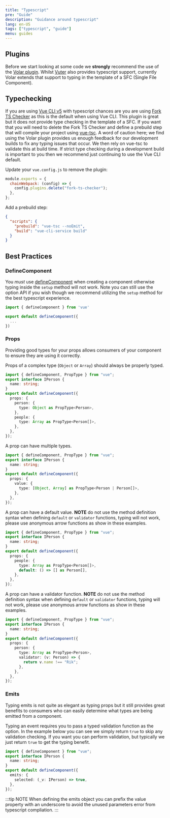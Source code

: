 ```yaml
---
title: "Typescript"
pre: "Guide"
description: "Guidance around typescript"
lang: en-US
tags: ["typescript", "guide"]
menu: guides
---
```


## Plugins

Before we start looking at some code we **strongly** recommend the use of the [Volar plugin](https://marketplace.visualstudio.com/items?itemName=johnsoncodehk.volar). Whilst [Vuter](https://marketplace.visualstudio.com/items?itemName=yoyo930021.vuter) also provides typescript support, currently Volar extends that support to typing in the template of a SFC (Single File Component).

## Typechecking

If you are using [Vue CLI v5](https://cli.vuejs.org/guide/) with typescript chances are you are using [Fork TS Checker](https://github.com/TypeStrong/fork-ts-checker-webpack-plugin) as this is the default when using Vue CLI. This plugin is great but it does not provide type checking in the template of a SFC. If you want that you will need to delete the Fork TS Checker and define a prebuild step that will compile your project using [vue-tsc](https://www.npmjs.com/package/vue-tsc). A word of caution here; we find using the Volar plugin provides us enough feedback for our development builds to fix any typing issues that occur. We then rely on vue-tsc to validate this at build time. If strict type checking during a development build is important to you then we recommend just continuing to use the Vue CLI default.

Update your `vue.config.js` to remove the plugin:

```js
module.exports = {
  chainWebpack: (config) => {
    config.plugins.delete("fork-ts-checker");
  },
};
```

Add a prebuild step:

```json
{
  "scripts": {
    "prebuild": "vue-tsc --noEmit",
    "build": "vue-cli-service build"
  }
}
```

## Best Practices

### DefineComponent

You _must_ use [defineComponent](https://v3.vuejs.org/api/global-api.html#definecomponent) when creating a component otherwise typing inside the `setup` method will not work. Note you can still use the option API if you wish though we recommend utilizing the `setup` method for the best typescript experience.

```ts
import { defineComponent } from 'vue'

export default defineComponent({
  ...
})
```

### Props

Providing good types for your props allows consumers of your component to ensure they are using it correctly.

Props of a complex type (`Object` or `Array`) should always be properly typed.

```ts
import { defineComponent, PropType } from "vue";
export interface IPerson {
  name: string;
}
export default defineComponent({
  props: {
    person: {
      type: Object as PropType<Person>,
    },
    people: {
      type: Array as PropType<Person[]>,
    },
  },
});
```

A prop can have multiple types.

```ts
import { defineComponent, PropType } from "vue";
export interface IPerson {
  name: string;
}
export default defineComponent({
  props: {
    value: {
      type: [Object, Array] as PropType<Person | Person[]>,
    },
  },
});
```

A prop can have a default value. **NOTE** do not use the method definition syntax when defining `default` or `validator` functions, typing will not work, please use anonymous arrow functions as show in these examples.

```ts
import { defineComponent, PropType } from "vue";
export interface IPerson {
  name: string;
}
export default defineComponent({
  props: {
    people: {
      type: Array as PropType<Person[]>,
      default: () => [] as Person[],
    },
  },
});
```

A prop can have a validator function. **NOTE** do not use the method definition syntax when defining `default` or `validator` functions, typing will not work, please use anonymous arrow functions as show in these examples.

```ts
import { defineComponent, PropType } from "vue";
export interface IPerson {
  name: string;
}
export default defineComponent({
  props: {
    person: {
      type: Array as PropType<Person>,
      validator: (v: Person) => {
        return v.name !== "Rik";
      },
    },
  },
});
```

### Emits

Typing emits is not quite as elegant as typing props but it still provides great benefits to consumers who can easily determine what types are being emitted from a component.

Typing an event requires you to pass a typed validation function as the option. In the example below you can see we simply return `true` to skip any validation checking. If you want you can perform validation, but typically we just return `true` to get the typing benefit.

```ts
import { defineComponent } from "vue";
export interface IPerson {
  name: string;
}
export default defineComponent({
  emits: {
    selected: (_v: IPerson) => true,
  },
});
```

:::tip NOTE
When defining the emits object you can prefix the value property with an underscore to avoid the unused parameters error from typescript compliation.
:::
